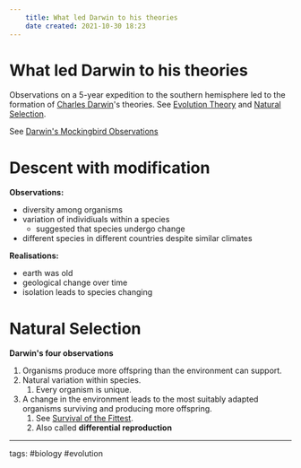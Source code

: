 ```yaml
---
	title: What led Darwin to his theories 
	date created: 2021-10-30 18:23
---
```


# What led Darwin to his theories 

Observations on a 5-year expedition to the southern hemisphere led to the formation of [Charles Darwin](Charles%20Darwin.md)'s theories. See [Evolution Theory](Evolution%20Theory.md) and [Natural Selection](Natural%20Selection).

See [Darwin's Mockingbird Observations](Darwin's%20Mockingbird%20Observations.md)

# Descent with modification

**Observations:**
- diversity among organisms
- variation of individiuals within a species
	- suggested that species undergo change
- different species in different countries despite similar climates

**Realisations:**
- earth was old
- geological change over time
- isolation leads to species changing

# Natural Selection
 
 **Darwin's four observations**
 
 1. Organisms produce more offspring than the environment can support.
 2. Natural variation within species.
	 1. Every organism is unique.
1. A change in the environment leads to the most suitably adapted organisms surviving and producing more offspring.
	1. See [Survival of the Fittest](Survival%20of%20the%20Fittest.md).
	2. Also called **differential reproduction**

---
tags: #biology #evolution